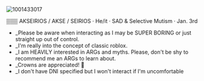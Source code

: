 ![1001433017](https://roblox.fandom.com/wiki/Sword_Fights_on_the_Heights_(series)?file=Sword_Fights_on_the_Heights_IV.png)

▒▒▒ AKSEIRIOS / AKSE / SEIRIOS · He/it · SAD & Selective Mutism · Jan. 3rd 
- _Please be aware when interacting as I may be SUPER BORING or just straight up out of control.
- _I'm really into the concept of classic roblox.
- _I am HEAVILY interested in ARGs and myths. Please, don't be shy to recommend me an ARGs to learn about.
- _Crowns are appreciated! 👑
- _I don't have DNI specified but I won't interact if I'm uncomfortable
